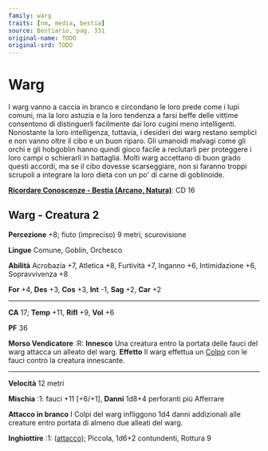 ```yaml
---
family: warg
traits: [nm, media, bestia]
source: Bestiario, pag. 331
original-name: TODO
original-srd: TODO
---
```


# Warg

I warg vanno a caccia in branco e circondano le loro prede come i lupi comuni,
ma la loro astuzia e la loro tendenza a farsi beffe delle vittime consentono di
distinguerli facilmente dai loro cugini meno intelligenti. Nonostante la loro
intelligenza, tuttavia, i desideri dei warg restano semplici e non vanno oltre
il cibo e un buon riparo. Gli umanoidi malvagi come gli orchi e gli hobgoblin
hanno quindi gioco facile a reclutarli per proteggere i loro campi o schierarli
in battaglia. Molti warg accettano di buon grado questi accordi, ma se il cibo
dovesse scarseggiare, non si faranno troppi scrupoli a integrare la loro dieta
con un po' di carne di goblinoide.

**[Ricordare Conoscenze - Bestia (Arcano, Natura)](/azioni/ricordare-conoscenze)**:
CD 16

## Warg - Creatura 2

**Percezione** +8; fiuto (impreciso) 9 metri, scurovisione

**Lingue** Comune, Goblin, Orchesco

**Abilità** Acrobazia +7, Atletica +8, Furtività +7, Inganno +6, Intimidazione
+6, Sopravvivenza +8

**For** +4, **Des** +3, **Cos** +3, **Int** -1, **Sag** +2, **Car** +2

---

**CA** 17; **Temp** +11, **Rifl** +9, **Vol** +6

**PF** 36

**Morso Vendicatore** :R: **Innesco** Una creatura entro la portata delle fauci
del warg attacca un alleato del warg. **Effetto** Il warg effettua un
[Colpo](/azioni/colpire) con le fauci contro la creatura innescante.

---

**Velocità** 12 metri

**Mischia** :1: fauci +11 \[+6/+1], **Danni** 1d8+4 perforanti più Afferrare

**Attacco in branco** I Colpi del warg infliggono 1d4 danni addizionali alle
creature entro portata di almeno due alleati del warg.

**Inghiottire** :1: ([attacco](/tratti/attacco)); Piccola, 1d6+2 contundenti,
Rottura 9
